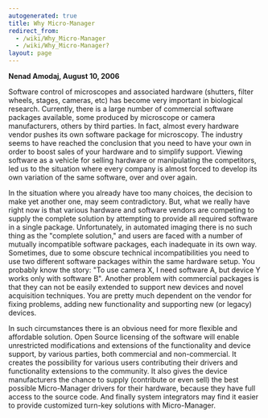 ```yaml
---
autogenerated: true
title: Why Micro-Manager
redirect_from:
  - /wiki/Why_Micro-Manager
  - /wiki/Why_Micro-Manager?
layout: page
---
```


<span>**Nenad Amodaj, August 10, 2006**</span>  

Software control of microscopes and associated hardware (shutters,
filter wheels, stages, cameras, etc) has become very important in
biological research. Currently, there is a large number of commercial
software packages available, some produced by microscope or camera
manufacturers, others by third parties. In fact, almost every hardware
vendor pushes its own software package for microscopy. The industry
seems to have reached the conclusion that you need to have your own in
order to boost sales of your hardware and to simplify support. Viewing
software as a vehicle for selling hardware or manipulating the
competitors, led us to the situation where every company is almost
forced to develop its own variation of the same software, over and over
again.  

In the situation where you already have too many choices, the decision
to make yet another one, may seem contradictory. But, what we really
have right now is that various hardware and software vendors are
competing to supply the complete solution by attempting to provide all
required software in a single package. Unfortunately, in automated
imaging there is no such thing as the "complete solution," and users are
faced with a number of mutually incompatible software packages, each
inadequate in its own way. Sometimes, due to some obscure technical
incompatibilities you need to use two different software packages within
the same hardware setup. You probably know the story: "To use camera X,
I need software A, but device Y works only with software B". Another
problem with commercial packages is that they can not be easily extended
to support new devices and novel acquisition techniques. You are pretty
much dependent on the vendor for fixing problems, adding new
functionality and supporting new (or legacy) devices.  

In such circumstances there is an obvious need for more flexible and
affordable solution. Open Source licensing of the software will enable
unrestricted modifications and extensions of the functionality and
device support, by various parties, both commercial and non-commercial.
It creates the possibility for various users contributing their drivers
and functionality extensions to the community. It also gives the device
manufacturers the chance to supply (contribute or even sell) the best
possible Micro-Manager drivers for their hardware, because they have
full access to the source code. And finally system integrators may find
it easier to provide customized turn-key solutions with Micro-Manager.
